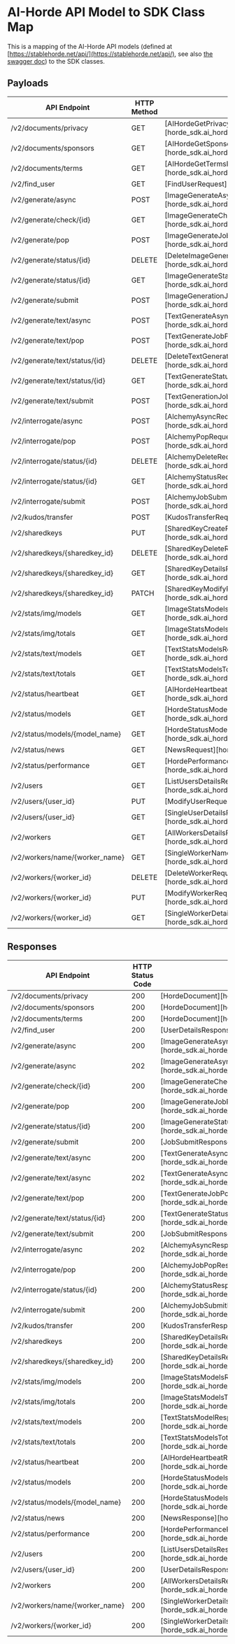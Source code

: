 # AI-Horde API Model to SDK Class Map
This is a mapping of the AI-Horde API models (defined at [https://stablehorde.net/api/](https://stablehorde.net/api/), see also [the swagger doc](https://stablehorde.net/api/swagger.json)) to the SDK classes.

## Payloads
| API Endpoint | HTTP Method | SDK Request Type |
| ------------ | ----------- | ---------------- |
| /v2/documents/privacy | GET | [AIHordeGetPrivacyPolicyRequest][horde_sdk.ai_horde_api.apimodels._documents.AIHordeGetPrivacyPolicyRequest] |
| /v2/documents/sponsors | GET | [AIHordeGetSponsorsRequest][horde_sdk.ai_horde_api.apimodels._documents.AIHordeGetSponsorsRequest] |
| /v2/documents/terms | GET | [AIHordeGetTermsRequest][horde_sdk.ai_horde_api.apimodels._documents.AIHordeGetTermsRequest] |
| /v2/find_user | GET | [FindUserRequest][horde_sdk.ai_horde_api.apimodels._find_user.FindUserRequest] |
| /v2/generate/async | POST | [ImageGenerateAsyncRequest][horde_sdk.ai_horde_api.apimodels.generate._async.ImageGenerateAsyncRequest] |
| /v2/generate/check/{id} | GET | [ImageGenerateCheckRequest][horde_sdk.ai_horde_api.apimodels.generate._check.ImageGenerateCheckRequest] |
| /v2/generate/pop | POST | [ImageGenerateJobPopRequest][horde_sdk.ai_horde_api.apimodels.generate._pop.ImageGenerateJobPopRequest] |
| /v2/generate/status/{id} | DELETE | [DeleteImageGenerateRequest][horde_sdk.ai_horde_api.apimodels.generate._status.DeleteImageGenerateRequest] |
| /v2/generate/status/{id} | GET | [ImageGenerateStatusRequest][horde_sdk.ai_horde_api.apimodels.generate._status.ImageGenerateStatusRequest] |
| /v2/generate/submit | POST | [ImageGenerationJobSubmitRequest][horde_sdk.ai_horde_api.apimodels.generate._submit.ImageGenerationJobSubmitRequest] |
| /v2/generate/text/async | POST | [TextGenerateAsyncRequest][horde_sdk.ai_horde_api.apimodels.generate.text._async.TextGenerateAsyncRequest] |
| /v2/generate/text/pop | POST | [TextGenerateJobPopRequest][horde_sdk.ai_horde_api.apimodels.generate.text._pop.TextGenerateJobPopRequest] |
| /v2/generate/text/status/{id} | DELETE | [DeleteTextGenerateRequest][horde_sdk.ai_horde_api.apimodels.generate.text._status.DeleteTextGenerateRequest] |
| /v2/generate/text/status/{id} | GET | [TextGenerateStatusRequest][horde_sdk.ai_horde_api.apimodels.generate.text._status.TextGenerateStatusRequest] |
| /v2/generate/text/submit | POST | [TextGenerationJobSubmitRequest][horde_sdk.ai_horde_api.apimodels.generate.text._submit.TextGenerationJobSubmitRequest] |
| /v2/interrogate/async | POST | [AlchemyAsyncRequest][horde_sdk.ai_horde_api.apimodels.alchemy._async.AlchemyAsyncRequest] |
| /v2/interrogate/pop | POST | [AlchemyPopRequest][horde_sdk.ai_horde_api.apimodels.alchemy._pop.AlchemyPopRequest] |
| /v2/interrogate/status/{id} | DELETE | [AlchemyDeleteRequest][horde_sdk.ai_horde_api.apimodels.alchemy._status.AlchemyDeleteRequest] |
| /v2/interrogate/status/{id} | GET | [AlchemyStatusRequest][horde_sdk.ai_horde_api.apimodels.alchemy._status.AlchemyStatusRequest] |
| /v2/interrogate/submit | POST | [AlchemyJobSubmitRequest][horde_sdk.ai_horde_api.apimodels.alchemy._submit.AlchemyJobSubmitRequest] |
| /v2/kudos/transfer | POST | [KudosTransferRequest][horde_sdk.ai_horde_api.apimodels._kudos.KudosTransferRequest] |
| /v2/sharedkeys | PUT | [SharedKeyCreateRequest][horde_sdk.ai_horde_api.apimodels._sharedkeys.SharedKeyCreateRequest] |
| /v2/sharedkeys/{sharedkey_id} | DELETE | [SharedKeyDeleteRequest][horde_sdk.ai_horde_api.apimodels._sharedkeys.SharedKeyDeleteRequest] |
| /v2/sharedkeys/{sharedkey_id} | GET | [SharedKeyDetailsRequest][horde_sdk.ai_horde_api.apimodels._sharedkeys.SharedKeyDetailsRequest] |
| /v2/sharedkeys/{sharedkey_id} | PATCH | [SharedKeyModifyRequest][horde_sdk.ai_horde_api.apimodels._sharedkeys.SharedKeyModifyRequest] |
| /v2/stats/img/models | GET | [ImageStatsModelsRequest][horde_sdk.ai_horde_api.apimodels._stats.ImageStatsModelsRequest] |
| /v2/stats/img/totals | GET | [ImageStatsModelsTotalRequest][horde_sdk.ai_horde_api.apimodels._stats.ImageStatsModelsTotalRequest] |
| /v2/stats/text/models | GET | [TextStatsModelsRequest][horde_sdk.ai_horde_api.apimodels._stats.TextStatsModelsRequest] |
| /v2/stats/text/totals | GET | [TextStatsModelsTotalRequest][horde_sdk.ai_horde_api.apimodels._stats.TextStatsModelsTotalRequest] |
| /v2/status/heartbeat | GET | [AIHordeHeartbeatRequest][horde_sdk.ai_horde_api.apimodels._status.AIHordeHeartbeatRequest] |
| /v2/status/models | GET | [HordeStatusModelsAllRequest][horde_sdk.ai_horde_api.apimodels._status.HordeStatusModelsAllRequest] |
| /v2/status/models/{model_name} | GET | [HordeStatusModelsSingleRequest][horde_sdk.ai_horde_api.apimodels._status.HordeStatusModelsSingleRequest] |
| /v2/status/news | GET | [NewsRequest][horde_sdk.ai_horde_api.apimodels._status.NewsRequest] |
| /v2/status/performance | GET | [HordePerformanceRequest][horde_sdk.ai_horde_api.apimodels._status.HordePerformanceRequest] |
| /v2/users | GET | [ListUsersDetailsRequest][horde_sdk.ai_horde_api.apimodels._users.ListUsersDetailsRequest] |
| /v2/users/{user_id} | PUT | [ModifyUserRequest][horde_sdk.ai_horde_api.apimodels._users.ModifyUserRequest] |
| /v2/users/{user_id} | GET | [SingleUserDetailsRequest][horde_sdk.ai_horde_api.apimodels._users.SingleUserDetailsRequest] |
| /v2/workers | GET | [AllWorkersDetailsRequest][horde_sdk.ai_horde_api.apimodels.workers._workers.AllWorkersDetailsRequest] |
| /v2/workers/name/{worker_name} | GET | [SingleWorkerNameDetailsRequest][horde_sdk.ai_horde_api.apimodels.workers._workers.SingleWorkerNameDetailsRequest] |
| /v2/workers/{worker_id} | DELETE | [DeleteWorkerRequest][horde_sdk.ai_horde_api.apimodels.workers._workers.DeleteWorkerRequest] |
| /v2/workers/{worker_id} | PUT | [ModifyWorkerRequest][horde_sdk.ai_horde_api.apimodels.workers._workers.ModifyWorkerRequest] |
| /v2/workers/{worker_id} | GET | [SingleWorkerDetailsRequest][horde_sdk.ai_horde_api.apimodels.workers._workers.SingleWorkerDetailsRequest] |


## Responses
| API Endpoint | HTTP Status Code | SDK Response Type |
| ------------ | ----------- | ----------------- |
| /v2/documents/privacy | 200 | [HordeDocument][horde_sdk.ai_horde_api.apimodels._documents.HordeDocument] |
| /v2/documents/sponsors | 200 | [HordeDocument][horde_sdk.ai_horde_api.apimodels._documents.HordeDocument] |
| /v2/documents/terms | 200 | [HordeDocument][horde_sdk.ai_horde_api.apimodels._documents.HordeDocument] |
| /v2/find_user | 200 | [UserDetailsResponse][horde_sdk.ai_horde_api.apimodels._users.UserDetailsResponse] |
| /v2/generate/async | 200 | [ImageGenerateAsyncDryRunResponse][horde_sdk.ai_horde_api.apimodels.generate._async.ImageGenerateAsyncDryRunResponse] |
| /v2/generate/async | 202 | [ImageGenerateAsyncResponse][horde_sdk.ai_horde_api.apimodels.generate._async.ImageGenerateAsyncResponse] |
| /v2/generate/check/{id} | 200 | [ImageGenerateCheckResponse][horde_sdk.ai_horde_api.apimodels.generate._check.ImageGenerateCheckResponse] |
| /v2/generate/pop | 200 | [ImageGenerateJobPopResponse][horde_sdk.ai_horde_api.apimodels.generate._pop.ImageGenerateJobPopResponse] |
| /v2/generate/status/{id} | 200 | [ImageGenerateStatusResponse][horde_sdk.ai_horde_api.apimodels.generate._status.ImageGenerateStatusResponse] |
| /v2/generate/submit | 200 | [JobSubmitResponse][horde_sdk.ai_horde_api.apimodels.base.JobSubmitResponse] |
| /v2/generate/text/async | 200 | [TextGenerateAsyncDryRunResponse][horde_sdk.ai_horde_api.apimodels.generate.text._async.TextGenerateAsyncDryRunResponse] |
| /v2/generate/text/async | 202 | [TextGenerateAsyncResponse][horde_sdk.ai_horde_api.apimodels.generate.text._async.TextGenerateAsyncResponse] |
| /v2/generate/text/pop | 200 | [TextGenerateJobPopResponse][horde_sdk.ai_horde_api.apimodels.generate.text._pop.TextGenerateJobPopResponse] |
| /v2/generate/text/status/{id} | 200 | [TextGenerateStatusResponse][horde_sdk.ai_horde_api.apimodels.generate.text._status.TextGenerateStatusResponse] |
| /v2/generate/text/submit | 200 | [JobSubmitResponse][horde_sdk.ai_horde_api.apimodels.base.JobSubmitResponse] |
| /v2/interrogate/async | 202 | [AlchemyAsyncResponse][horde_sdk.ai_horde_api.apimodels.alchemy._async.AlchemyAsyncResponse] |
| /v2/interrogate/pop | 200 | [AlchemyJobPopResponse][horde_sdk.ai_horde_api.apimodels.alchemy._pop.AlchemyJobPopResponse] |
| /v2/interrogate/status/{id} | 200 | [AlchemyStatusResponse][horde_sdk.ai_horde_api.apimodels.alchemy._status.AlchemyStatusResponse] |
| /v2/interrogate/submit | 200 | [AlchemyJobSubmitResponse][horde_sdk.ai_horde_api.apimodels.alchemy._submit.AlchemyJobSubmitResponse] |
| /v2/kudos/transfer | 200 | [KudosTransferResponse][horde_sdk.ai_horde_api.apimodels._kudos.KudosTransferResponse] |
| /v2/sharedkeys | 200 | [SharedKeyDetailsResponse][horde_sdk.ai_horde_api.apimodels._sharedkeys.SharedKeyDetailsResponse] |
| /v2/sharedkeys/{sharedkey_id} | 200 | [SharedKeyDetailsResponse][horde_sdk.ai_horde_api.apimodels._sharedkeys.SharedKeyDetailsResponse] |
| /v2/stats/img/models | 200 | [ImageStatsModelsResponse][horde_sdk.ai_horde_api.apimodels._stats.ImageStatsModelsResponse] |
| /v2/stats/img/totals | 200 | [ImageStatsModelsTotalResponse][horde_sdk.ai_horde_api.apimodels._stats.ImageStatsModelsTotalResponse] |
| /v2/stats/text/models | 200 | [TextStatsModelResponse][horde_sdk.ai_horde_api.apimodels._stats.TextStatsModelResponse] |
| /v2/stats/text/totals | 200 | [TextStatsModelsTotalResponse][horde_sdk.ai_horde_api.apimodels._stats.TextStatsModelsTotalResponse] |
| /v2/status/heartbeat | 200 | [AIHordeHeartbeatResponse][horde_sdk.ai_horde_api.apimodels._status.AIHordeHeartbeatResponse] |
| /v2/status/models | 200 | [HordeStatusModelsAllResponse][horde_sdk.ai_horde_api.apimodels._status.HordeStatusModelsAllResponse] |
| /v2/status/models/{model_name} | 200 | [HordeStatusModelsSingleResponse][horde_sdk.ai_horde_api.apimodels._status.HordeStatusModelsSingleResponse] |
| /v2/status/news | 200 | [NewsResponse][horde_sdk.ai_horde_api.apimodels._status.NewsResponse] |
| /v2/status/performance | 200 | [HordePerformanceResponse][horde_sdk.ai_horde_api.apimodels._status.HordePerformanceResponse] |
| /v2/users | 200 | [ListUsersDetailsResponse][horde_sdk.ai_horde_api.apimodels._users.ListUsersDetailsResponse] |
| /v2/users/{user_id} | 200 | [UserDetailsResponse][horde_sdk.ai_horde_api.apimodels._users.UserDetailsResponse] |
| /v2/workers | 200 | [AllWorkersDetailsResponse][horde_sdk.ai_horde_api.apimodels.workers._workers.AllWorkersDetailsResponse] |
| /v2/workers/name/{worker_name} | 200 | [SingleWorkerDetailsResponse][horde_sdk.ai_horde_api.apimodels.workers._workers.SingleWorkerDetailsResponse] |
| /v2/workers/{worker_id} | 200 | [SingleWorkerDetailsResponse][horde_sdk.ai_horde_api.apimodels.workers._workers.SingleWorkerDetailsResponse] |
